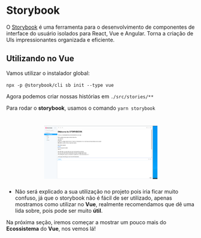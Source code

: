 # Storybook

O [Storybook](https://storybook.js.org/) é uma ferramenta para o desenvolvimento de componentes de interface do usuário isolados para React, Vue e Angular. Torna a criação de UIs impressionantes organizada e eficiente.

## Utilizando no Vue

Vamos utilizar o instalador global:

`npx -p @storybook/cli sb init --type vue`

Agora podemos criar nossas histórias em `./src/stories/**`

Para rodar o **storybook**, usamos o comando `yarn storybook`

<h1 align="center">
  <img src="../../assets/Testes e Storybook/Storybook/storybook.png" alt="Imagem selecionando o vuetify" width="60%">
</h1>

* Não será explicado a sua utilização no projeto pois iria ficar muito confuso, já que o storybook não é fácil de ser utilizado, apenas mostramos como utilizar no **Vue**, realmente recomendamos que dê uma lida sobre, pois pode ser muito **útil**.

Na próxima seção, iremos começar a mostrar um pouco mais do **Ecossistema** do **Vue**, nos vemos lá!
